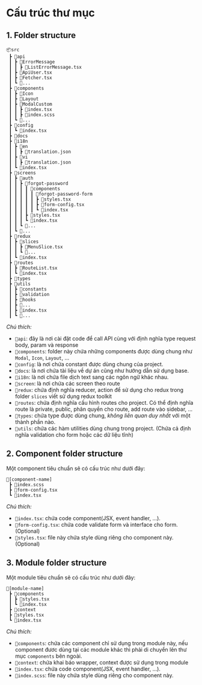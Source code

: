 # Cấu trúc thư mục

## 1. Folder structure
```
📦src
 ┣ 📂api
 ┃ ┣ 📂ErrorMessage
 ┃ ┃ ┣ 📜ListErrorMessage.tsx
 ┃ ┣ 📜ApiUser.tsx
 ┃ ┣ 📜Fetcher.tsx
 ┃ ┗ 📜...
 ┣ 📂components
 ┃ ┣ 📂Icon
 ┃ ┣ 📂Layout
 ┃ ┣ 📂ModalCustom
 ┃ ┃ ┣ 📜index.tsx
 ┃ ┃ ┣ 📃index.scss
 ┃ ┗ 📂...
 ┣ 📂config
 ┃ ┗ 📜index.tsx
 ┣ 📂docs
 ┣ 📂i18n
 ┃ ┣ 📂en
 ┃ ┃ ┣ 📄translation.json
 ┃ ┣ 📂vi
 ┃ ┃ ┣ 📄translation.json
 ┃ ┗ 📜index.tsx
 ┣ 📂screens
 ┃ ┣ 📂auth
 ┃ ┃ ┣ 📂forgot-password
 ┃ ┃ ┃ ┃ 📂components
 ┃ ┃ ┃ ┃ ┃ 📂forgot-password-form
 ┃ ┃ ┃ ┃ ┃ ┣ 📃styles.tsx
 ┃ ┃ ┃ ┃ ┃ ┣ 📜form-config.tsx
 ┃ ┃ ┃ ┃ ┃ ┗ 📜index.tsx
 ┃ ┃ ┃ ┣ 📃styles.tsx
 ┃ ┃ ┃ ┗ 📜index.tsx
 ┃ ┃ ┗ 📂...
 ┃ ┗ 📂...
 ┣ 📂redux
 ┃ ┣ 📂slices
 ┃ ┃ ┣ 📜MenuSlice.tsx
 ┃ ┃ ┗ 📜...
 ┃ ┗ 📜index.tsx
 ┣ 📂routes
 ┃ ┣ 📜RouteList.tsx
 ┃ ┗ 📜index.tsx
 ┣ 📂types
 ┣ 📂utils
 ┃ ┣ 📂constants
 ┃ ┣ 📂validation
 ┃ ┣ 📂hooks
 ┃ ┣ 📂...
 ┃ ┣ 📜index.tsx
 ┃ ┗ 📜...

```

*Chú thích:*
- `📂api`: đây là nơi cài đặt code để call API cùng với định nghĩa type request body, param và response
- `📂components`: folder này chứa những components được dùng chung như `Modal`, `Icon`, `Layout`, ... 
- `📂config`: là nơi chứa constant được dùng chung của project. 
- `📂docs`: là nơi chứa tài liệu về dự án cũng như hướng dẫn sử dụng base.
- `📂i18n`: là nơi chứa file dịch text sang các ngôn ngữ khác nhau.
- `📂screen`: là nơi chứa các screen theo route
- `📂redux`: chứa định nghĩa reducer, action để sử dụng cho redux trong folder `slices` viết sử dụng redux toolkit 
- `📂routes`: chứa định nghĩa cấu hình routes cho project. Có thể định nghĩa route là private, public, phân quyền cho route, add route vào sidebar, ...
- `📂types`: chứa type được dùng chung, *không liên quan duy nhất* với một thành phần nào.
- `📂utils`: chứa các hàm utilities dùng chung trong project. (Chứa cả định nghĩa validation cho form hoặc các dữ liệu tĩnh)

## 2. Component folder structure
Một component tiêu chuẩn sẽ có cấu trúc như dưới đây:
```
📂[component-name]
 ┣ 📃index.scss
 ┣ 📜form-config.tsx
 ┗ 📜index.tsx
```
*Chú thích:*
- `📜index.tsx`: chứa code component(JSX, event handler, ...).
- `📜form-config.tsx`: chứa code validate form và interface cho form. (Optional)
- `📃styles.tsx`: file này chứa style dùng riêng cho component này. (Optional)

## 3. Module folder structure
Một module tiêu chuẩn sẽ có cấu trúc như dưới đây:
```
📂[module-name]
 ┣ 📂components
 ┃ ┣ 📃styles.tsx
 ┃ ┗ 📜index.tsx
 ┣ 📂context
 ┣ 📃styles.tsx
 ┗ 📜index.tsx
```
*Chú thích:*
- `📂components`: chứa các component chỉ sử dụng trong module này, nếu component đươc dùng tại các module khác thì phải di chuyển lên thư mục `components` bên ngoài.
- `📂context`: chứa khai báo wrapper, context được sử dụng trong module
- `📜index.tsx`: chứa code component(JSX, event handler, ...).
- `📃index.scss`: file này chứa style dùng riêng cho component này.


